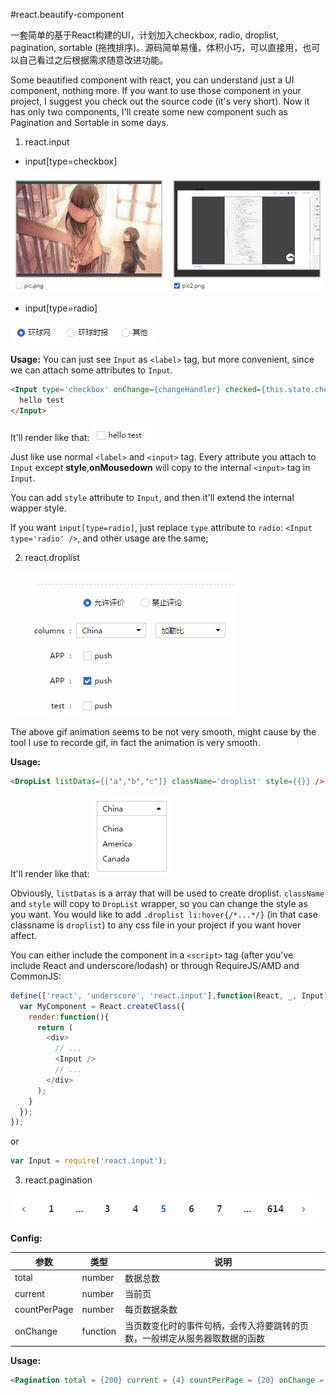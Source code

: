 #react.beautify-component

一套简单的基于React构建的UI，计划加入checkbox, radio, droplist, pagination, sortable (拖拽排序)。源码简单易懂，体积小巧，可以直接用，也可以自己看过之后根据需求随意改进功能。


Some beautified component with react, you can understand just a UI component, nothing more.
If you want to use those component in your project, I suggest you check out the source code (it's very short).
Now it has only two components, I'll create some new component such as Pagination and Sortable in some days.

1. react.input
  * input[type=checkbox]
  
  ![](https://github.com/luokuning/react.beautify-component/blob/master/pics/pic1.png?raw=true)

  * input[type=radio]
  
  ![](https://github.com/luokuning/react.beautify-component/blob/master/pics/pic2.png?raw=true)

  
  **Usage:**
  You can just see `Input` as `<label>` tag, but more convenient, since we can attach some attributes to `Input`.
  
  ```html
  <Input type='checkbox' onChange={changeHandler} checked={this.state.checked} disabled={this.state.disabled} >
    hello test
  </Input>
  ```
  It'll render like that:
  ![](https://github.com/luokuning/react.beautify-component/blob/master/pics/pic4.png?raw=true)
  
  Just like use normal `<label>` and `<input>` tag. Every attribute you attach to `Input` except **style**,**onMousedown**     will copy to the internal `<input>` tag in `Input`.
  
  You can add `style` attribute to `Input`, and then it'll extend the internal wapper style.
  
  If you want `input[type=radio]`, just replace `type` attribute to `radio`: `<Input type='radio' />`, and other usage are     the same;
  



2. react.droplist

  ![](https://github.com/luokuning/react.beautify-component/blob/master/pics/pic.gif?raw=true)
  
  The above gif animation seems to be not very smooth, might cause by the tool I use to recorde gif, in fact the animation is        very smooth.
  
  **Usage:**
  ```html
  <DropList listDatas={['a','b','c']} className='droplist' style={{}} />
  ```
  It'll render like that:
  ![](https://github.com/luokuning/react.beautify-component/blob/master/pics/pic5.png?raw=true)
  
  Obviously, `listDatas` is a array that will be used to create droplist. `className` and `style` will copy to `DropList` wrapper, so you can change the style as you want. You would like to add `.droplist li:hover{/*...*/}` (in that case classname is `droplist`) to any css file in your project if you want hover affect.
  

You can either include the component in a `<script>` tag (after you've include React and underscore/lodash) or through RequireJS/AMD and CommonJS:
 ```javascript
 define(['react', 'underscore', 'react.input'],function(React, _, Input){
   var MyComponent = React.createClass({
     render:function(){
       return (
         <div>
           // ...
           <Input />
           // ...
         </div>
       );
     }
   });
 });
  ```
or
```javascript
var Input = require('react.input');
```

3. react.pagination


  ![](https://github.com/luokuning/react.beautify-component/blob/master/pics/pic6.png?raw=true)

  
  **Config:**

  参数 |类型|说明
  -----|----|-----
  total|number|数据总数
  current|number|当前页
  countPerPage|number|每页数据条数
  onChange|function|当页数变化时的事件句柄，会传入将要跳转的页数，一般绑定从服务器取数据的函数
  

  **Usage:**

  
  ```html
  <Pagination total = {200} current = {4} countPerPage = {20} onChange = {onChangeFunc} />
  ```


